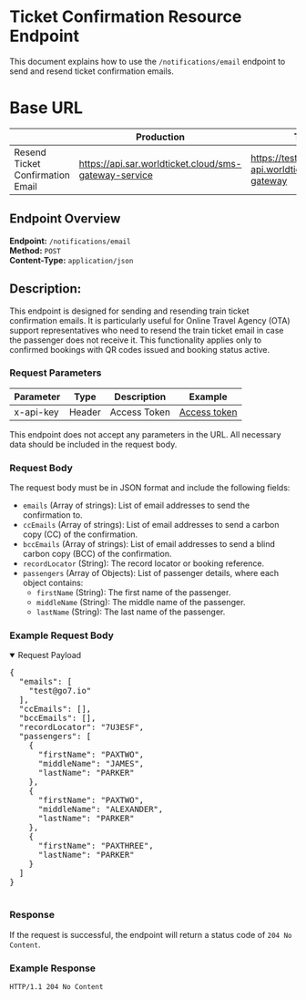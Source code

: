 # Ticket Confirmation Resource Endpoint

This document explains how to use the `/notifications/email` endpoint to send and resend ticket confirmation emails.

# Base URL

|                                  | Production                                            | Test                                     |
|----------------------------------| ----------------------------------------------------- | ---------------------------------------- |
| Resend Ticket Confirmation Email | https://api.sar.worldticket.cloud/sms-gateway-service | https://test-api.worldticket.net/sms-gateway |

## Endpoint Overview

**Endpoint:** `/notifications/email`  
**Method:** `POST`  
**Content-Type:** `application/json`

## Description:

This endpoint is designed for sending and resending train ticket confirmation emails. It is particularly useful for Online Travel Agency (OTA) support representatives who need to resend the train ticket email in case the passenger does not receive it. This functionality applies only to confirmed bookings with QR codes issued and booking status active.

### Request Parameters

| Parameter    | Type    | Description        | Example                  |
|--------------|---------|--------------------|--------------------------|
| x-api-key    | Header  | Access Token       | [Access token](#api-key) |

This endpoint does not accept any parameters in the URL. All necessary data should be included in the request body.

### Request Body

The request body must be in JSON format and include the following fields:

- `emails` (Array of strings): List of email addresses to send the confirmation to.
- `ccEmails` (Array of strings): List of email addresses to send a carbon copy (CC) of the confirmation.
- `bccEmails` (Array of strings): List of email addresses to send a blind carbon copy (BCC) of the confirmation.
- `recordLocator` (String): The record locator or booking reference.
- `passengers` (Array of Objects): List of passenger details, where each object contains:
    - `firstName` (String): The first name of the passenger.
    - `middleName` (String): The middle name of the passenger.
    - `lastName` (String): The last name of the passenger.

### Example Request Body

<details open>
  <summary>Request Payload</summary>
  <pre>
{
  "emails": [
    "test@go7.io"
  ],
  "ccEmails": [],
  "bccEmails": [],
  "recordLocator": "7U3ESF",
  "passengers": [
    {
      "firstName": "PAXTWO",
      "middleName": "JAMES",
      "lastName": "PARKER"
    },
    {
      "firstName": "PAXTWO",
      "middleName": "ALEXANDER",
      "lastName": "PARKER"
    },
    {
      "firstName": "PAXTHREE",
      "lastName": "PARKER"
    }
  ]
}
  </pre>
</details>

### Response

If the request is successful, the endpoint will return a status code of `204 No Content`.

### Example Response

```
HTTP/1.1 204 No Content
```

